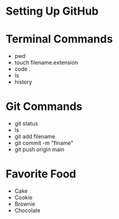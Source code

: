 # Setting Up GitHub

# Terminal Commands
- pwd
- touch filename.extension
- code .
- ls
- history

# Git Commands
- git status
- ls
- git add filename
- git commit -m "finame"
- git push origin main

# Favorite Food
- Cake
- Cookie
- Brownie
- Chocolate